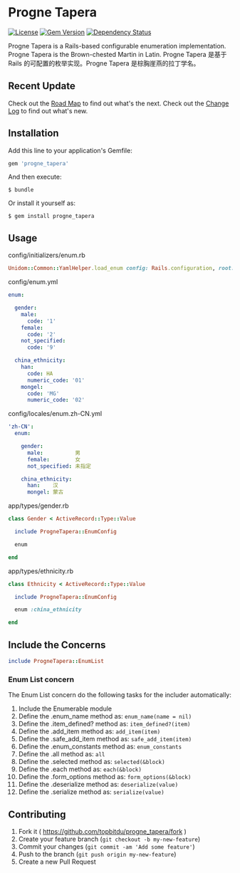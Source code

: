 # Progne Tapera

[![License](https://img.shields.io/badge/license-MIT-green.svg)](http://opensource.org/licenses/MIT)
[![Gem Version](https://badge.fury.io/rb/progne_tapera.svg)](https://badge.fury.io/rb/progne_tapera)
[![Dependency Status](https://gemnasium.com/badges/github.com/topbitdu/progne_tapera.svg)](https://gemnasium.com/github.com/topbitdu/progne_tapera)

Progne Tapera is a Rails-based configurable enumeration implementation. Progne Tapera is the Brown-chested Martin in Latin.
Progne Tapera 是基于 Rails 的可配置的枚举实现。Progne Tapera 是棕胸崖燕的拉丁学名。



## Recent Update

Check out the [Road Map](ROADMAP.md) to find out what's the next.
Check out the [Change Log](CHANGELOG.md) to find out what's new.



## Installation

Add this line to your application's Gemfile:

```ruby
gem 'progne_tapera'
```

And then execute:

    $ bundle

Or install it yourself as:

    $ gem install progne_tapera



## Usage

config/initializers/enum.rb
```ruby
Unidom::Common::YamlHelper.load_enum config: Rails.configuration, root: Rails.root
```

config/enum.yml
```yaml
enum:

  gender:
    male:
      code: '1'
    female:
      code: '2'
    not_specified:
      code: '9'

  china_ethnicity:
    han:
      code: HA
      numeric_code: '01'
    mongel:
      code: 'MG'
      numeric_code: '02'
```

config/locales/enum.zh-CN.yml
```yaml
'zh-CN':
  enum:

    gender:
      male:          男
      female:        女
      not_specified: 未指定

    china_ethnicity:
      han:    汉
      mongel: 蒙古
```

app/types/gender.rb
```ruby
class Gender < ActiveRecord::Type::Value

  include ProgneTapera::EnumConfig

  enum

end
```

app/types/ethnicity.rb
```ruby
class Ethnicity < ActiveRecord::Type::Value

  include ProgneTapera::EnumConfig

  enum :china_ethnicity

end
```



## Include the Concerns

```ruby
include ProgneTapera::EnumList
```

### Enum List concern

The Enum List concern do the following tasks for the includer automatically:  
1. Include the Enumerable module  
2. Define the .enum_name method as: ``enum_name(name = nil)``  
3. Define the .item_defined? method as: ``item_defined?(item)``  
4. Define the .add_item method as: ``add_item(item)``  
5. Define the .safe_add_item method as: ``safe_add_item(item)``  
6. Define the .enum_constants method as: ``enum_constants``  
7. Define the .all method as: ``all``  
8. Define the .selected method as: ``selected(&block)``  
9. Define the .each method as: ``each(&block)``  
10. Define the .form_options method as: ``form_options(&block)``  
11. Define the .deserialize method as: ``deserialize(value)``  
12. Define the .serialize method as: ``serialize(value)``



## Contributing

1. Fork it ( https://github.com/topbitdu/progne_tapera/fork )
2. Create your feature branch (`git checkout -b my-new-feature`)
3. Commit your changes (`git commit -am 'Add some feature'`)
4. Push to the branch (`git push origin my-new-feature`)
5. Create a new Pull Request
